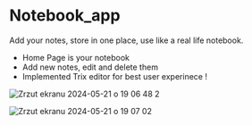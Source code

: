 # Notebook_app

Add your notes, store in one place, use like a real life notebook.

* Home Page is your notebook
* Add new notes, edit and delete them
* Implemented Trix editor for best user experinece !

![Zrzut ekranu 2024-05-21 o 19 06 48 2](https://github.com/Robgra13/Notebook_app/assets/64651524/40d9875c-2ea2-47c6-a120-b062b59e1631)

![Zrzut ekranu 2024-05-21 o 19 07 02](https://github.com/Robgra13/Notebook_app/assets/64651524/40c1a00f-5945-4fc3-87aa-60544385c6fe)






